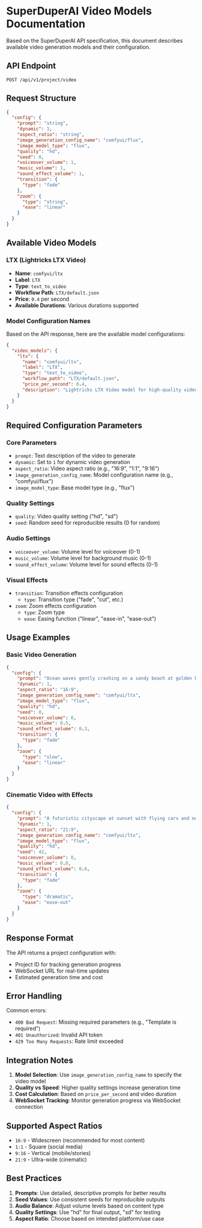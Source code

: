 # SuperDuperAI Video Models Documentation

Based on the SuperDuperAI API specification, this document describes available video generation models and their configuration.

## API Endpoint

```
POST /api/v1/project/video
```

## Request Structure

```json
{
  "config": {
    "prompt": "string",
    "dynamic": 1,
    "aspect_ratio": "string",
    "image_generation_config_name": "comfyui/flux",
    "image_model_type": "flux",
    "quality": "hd",
    "seed": 0,
    "voiceover_volume": 1,
    "music_volume": 1,
    "sound_effect_volume": 1,
    "transition": {
      "type": "fade"
    },
    "zoom": {
      "type": "string",
      "ease": "linear"
    }
  }
}
```

## Available Video Models

### LTX (Lightricks LTX Video)

- **Name**: `comfyui/ltx`
- **Label**: `LTX`
- **Type**: `text_to_video`
- **Workflow Path**: `LTX/default.json`
- **Price**: `0.4` per second
- **Available Durations**: Various durations supported

### Model Configuration Names

Based on the API response, here are the available model configurations:

```json
{
  "video_models": {
    "ltx": {
      "name": "comfyui/ltx",
      "label": "LTX",
      "type": "text_to_video",
      "workflow_path": "LTX/default.json",
      "price_per_second": 0.4,
      "description": "Lightricks LTX Video model for high-quality video generation"
    }
  }
}
```

## Required Configuration Parameters

### Core Parameters

- `prompt`: Text description of the video to generate
- `dynamic`: Set to `1` for dynamic video generation
- `aspect_ratio`: Video aspect ratio (e.g., "16:9", "1:1", "9:16")
- `image_generation_config_name`: Model configuration name (e.g., "comfyui/flux")
- `image_model_type`: Base model type (e.g., "flux")

### Quality Settings

- `quality`: Video quality setting ("hd", "sd")
- `seed`: Random seed for reproducible results (0 for random)

### Audio Settings

- `voiceover_volume`: Volume level for voiceover (0-1)
- `music_volume`: Volume level for background music (0-1)
- `sound_effect_volume`: Volume level for sound effects (0-1)

### Visual Effects

- `transition`: Transition effects configuration
  - `type`: Transition type ("fade", "cut", etc.)
- `zoom`: Zoom effects configuration
  - `type`: Zoom type
  - `ease`: Easing function ("linear", "ease-in", "ease-out")

## Usage Examples

### Basic Video Generation

```json
{
  "config": {
    "prompt": "Ocean waves gently crashing on a sandy beach at golden hour",
    "dynamic": 1,
    "aspect_ratio": "16:9",
    "image_generation_config_name": "comfyui/ltx",
    "image_model_type": "flux",
    "quality": "hd",
    "seed": 0,
    "voiceover_volume": 0,
    "music_volume": 0.5,
    "sound_effect_volume": 0.3,
    "transition": {
      "type": "fade"
    },
    "zoom": {
      "type": "slow",
      "ease": "linear"
    }
  }
}
```

### Cinematic Video with Effects

```json
{
  "config": {
    "prompt": "A futuristic cityscape at sunset with flying cars and neon lights",
    "dynamic": 1,
    "aspect_ratio": "21:9",
    "image_generation_config_name": "comfyui/ltx",
    "image_model_type": "flux",
    "quality": "hd",
    "seed": 42,
    "voiceover_volume": 0,
    "music_volume": 0.8,
    "sound_effect_volume": 0.6,
    "transition": {
      "type": "fade"
    },
    "zoom": {
      "type": "dramatic",
      "ease": "ease-out"
    }
  }
}
```

## Response Format

The API returns a project configuration with:

- Project ID for tracking generation progress
- WebSocket URL for real-time updates
- Estimated generation time and cost

## Error Handling

Common errors:

- `400 Bad Request`: Missing required parameters (e.g., "Template is required")
- `401 Unauthorized`: Invalid API token
- `429 Too Many Requests`: Rate limit exceeded

## Integration Notes

1. **Model Selection**: Use `image_generation_config_name` to specify the video model
2. **Quality vs Speed**: Higher quality settings increase generation time
3. **Cost Calculation**: Based on `price_per_second` and video duration
4. **WebSocket Tracking**: Monitor generation progress via WebSocket connection

## Supported Aspect Ratios

- `16:9` - Widescreen (recommended for most content)
- `1:1` - Square (social media)
- `9:16` - Vertical (mobile/stories)
- `21:9` - Ultra-wide (cinematic)

## Best Practices

1. **Prompts**: Use detailed, descriptive prompts for better results
2. **Seed Values**: Use consistent seeds for reproducible outputs
3. **Audio Balance**: Adjust volume levels based on content type
4. **Quality Settings**: Use "hd" for final output, "sd" for testing
5. **Aspect Ratio**: Choose based on intended platform/use case
